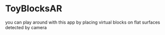 # ToyBlocksAR
you can play around with this app by placing virtual blocks on flat surfaces detected by camera
